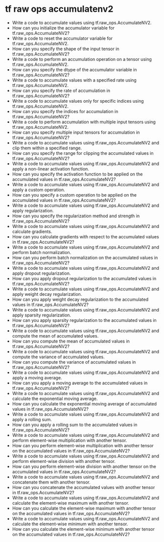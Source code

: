 # tf raw ops accumulatenv2

- Write a code to accumulate values using tf.raw_ops.AccumulateNV2.
- How can you initialize the accumulator variable for tf.raw_ops.AccumulateNV2?
- Write a code to reset the accumulator variable for tf.raw_ops.AccumulateNV2.
- How can you specify the shape of the input tensor in tf.raw_ops.AccumulateNV2?
- Write a code to perform an accumulation operation on a tensor using tf.raw_ops.AccumulateNV2.
- How can you specify the dtype of the accumulator variable in tf.raw_ops.AccumulateNV2?
- Write a code to accumulate values with a specified rate using tf.raw_ops.AccumulateNV2.
- How can you specify the rate of accumulation in tf.raw_ops.AccumulateNV2?
- Write a code to accumulate values only for specific indices using tf.raw_ops.AccumulateNV2.
- How can you specify the indices for accumulation in tf.raw_ops.AccumulateNV2?
- Write a code to perform accumulation with multiple input tensors using tf.raw_ops.AccumulateNV2.
- How can you specify multiple input tensors for accumulation in tf.raw_ops.AccumulateNV2?
- Write a code to accumulate values using tf.raw_ops.AccumulateNV2 and clip them within a specified range.
- How can you specify the range for clipping the accumulated values in tf.raw_ops.AccumulateNV2?
- Write a code to accumulate values using tf.raw_ops.AccumulateNV2 and apply a non-linear activation function.
- How can you specify the activation function to be applied on the accumulated values in tf.raw_ops.AccumulateNV2?
- Write a code to accumulate values using tf.raw_ops.AccumulateNV2 and apply a custom operation.
- How can you specify a custom operation to be applied on the accumulated values in tf.raw_ops.AccumulateNV2?
- Write a code to accumulate values using tf.raw_ops.AccumulateNV2 and apply regularization.
- How can you specify the regularization method and strength in tf.raw_ops.AccumulateNV2?
- Write a code to accumulate values using tf.raw_ops.AccumulateNV2 and calculate gradients.
- How can you calculate gradients with respect to the accumulated values in tf.raw_ops.AccumulateNV2?
- Write a code to accumulate values using tf.raw_ops.AccumulateNV2 and perform batch normalization.
- How can you perform batch normalization on the accumulated values in tf.raw_ops.AccumulateNV2?
- Write a code to accumulate values using tf.raw_ops.AccumulateNV2 and apply dropout regularization.
- How can you apply dropout regularization to the accumulated values in tf.raw_ops.AccumulateNV2?
- Write a code to accumulate values using tf.raw_ops.AccumulateNV2 and apply weight decay regularization.
- How can you apply weight decay regularization to the accumulated values in tf.raw_ops.AccumulateNV2?
- Write a code to accumulate values using tf.raw_ops.AccumulateNV2 and apply sparsity regularization.
- How can you apply sparsity regularization to the accumulated values in tf.raw_ops.AccumulateNV2?
- Write a code to accumulate values using tf.raw_ops.AccumulateNV2 and compute the mean of accumulated values.
- How can you compute the mean of accumulated values in tf.raw_ops.AccumulateNV2?
- Write a code to accumulate values using tf.raw_ops.AccumulateNV2 and compute the variance of accumulated values.
- How can you compute the variance of accumulated values in tf.raw_ops.AccumulateNV2?
- Write a code to accumulate values using tf.raw_ops.AccumulateNV2 and apply a moving average.
- How can you apply a moving average to the accumulated values in tf.raw_ops.AccumulateNV2?
- Write a code to accumulate values using tf.raw_ops.AccumulateNV2 and calculate the exponential moving average.
- How can you calculate the exponential moving average of accumulated values in tf.raw_ops.AccumulateNV2?
- Write a code to accumulate values using tf.raw_ops.AccumulateNV2 and apply a rolling sum.
- How can you apply a rolling sum to the accumulated values in tf.raw_ops.AccumulateNV2?
- Write a code to accumulate values using tf.raw_ops.AccumulateNV2 and perform element-wise multiplication with another tensor.
- How can you perform element-wise multiplication with another tensor on the accumulated values in tf.raw_ops.AccumulateNV2?
- Write a code to accumulate values using tf.raw_ops.AccumulateNV2 and perform element-wise division with another tensor.
- How can you perform element-wise division with another tensor on the accumulated values in tf.raw_ops.AccumulateNV2?
- Write a code to accumulate values using tf.raw_ops.AccumulateNV2 and concatenate them with another tensor.
- How can you concatenate the accumulated values with another tensor in tf.raw_ops.AccumulateNV2?
- Write a code to accumulate values using tf.raw_ops.AccumulateNV2 and calculate the element-wise maximum with another tensor.
- How can you calculate the element-wise maximum with another tensor on the accumulated values in tf.raw_ops.AccumulateNV2?
- Write a code to accumulate values using tf.raw_ops.AccumulateNV2 and calculate the element-wise minimum with another tensor.
- How can you calculate the element-wise minimum with another tensor on the accumulated values in tf.raw_ops.AccumulateNV2?